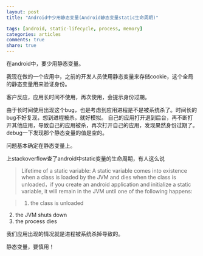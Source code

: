 ```yaml
---
layout: post
title: "Android中少用静态变量(Android静态变量static生命周期)"

tags: [android, static-lifecycle, process, memory]
categories: articles
comments: true
share: true
---
```

在android中，要少用静态变量。

我现在做的一个应用中，之前的开发人员使用静态变量来存储cookie，这个全局的静态变量用来验证身份。

客户反应，应用长时间不使用，再次使用，会提示身份过期。

由于长时间使用出现这个bug，也是考虑到应用进程是不是被系统杀了。时间长的bug不好复现，想到进程被杀，就好模拟。
自己的应用打开退到后台，再不断打开其他应用，导致自己的应用被杀，再次打开自己的应用，发现果然身份过期了。
debug一下发现那个静态变量的值是空的。

问题基本确定在静态变量上。

上stackoverflow查了android中static变量的生命周期，有人这么说

> Lifetime of a static variable: A static variable comes into existence when a class is loaded by the JVM and dies when the class is unloaded，if you create an android application and initialize a static variable, it will remain in the JVM until one of the following happens:

> 1. the class is unloaded
2. the JVM shuts down
3. the process dies

我们应用出现的情况就是进程被系统杀掉导致的。


静态变量，要慎用！